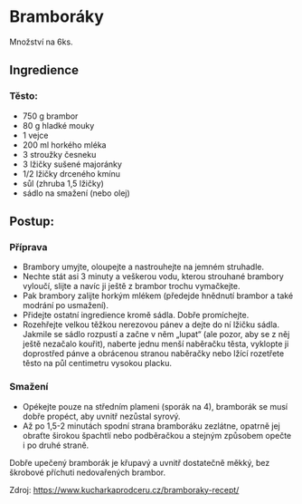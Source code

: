 # Bramboráky
Množství na 6ks.
## Ingredience
### Těsto:
   - 750 g brambor
   - 80 g hladké mouky
   - 1 vejce
   - 200 ml horkého mléka
   - 3 stroužky česneku
   - 3 lžičky sušené majoránky
   - 1/2 lžičky drceného kmínu
   - sůl (zhruba 1,5 lžičky)
   - sádlo na smažení (nebo olej)
## Postup:
### Příprava
   - Brambory umyjte, oloupejte a nastrouhejte na jemném struhadle.
   - Nechte stát asi 3 minuty a veškerou vodu, kterou strouhané brambory vyloučí, slijte a navíc ji ještě z brambor trochu vymačkejte.
   - Pak brambory zalijte horkým mlékem (předejde hnědnutí brambor a také modrání po usmažení).
   - Přidejte ostatní ingredience kromě sádla. Dobře promíchejte.
   - Rozehřejte velkou těžkou nerezovou pánev a dejte do ní lžičku sádla. Jakmile se sádlo rozpustí a začne v něm „lupat“ (ale pozor, aby se z něj ještě nezačalo kouřit), naberte jednu menší naběračku těsta, vyklopte ji doprostřed pánve a obrácenou stranou naběračky nebo lžící rozetřete těsto na půl centimetru vysokou placku.
### Smažení
   - Opékejte pouze na středním plameni (sporák na 4), bramborák se musí dobře propéct, aby uvnitř nezůstal syrový.
   - Až po 1,5-2 minutách spodní strana bramboráku zezlátne, opatrně jej obraťte širokou špachtlí nebo podběračkou a stejným způsobem opečte i po druhé straně.

Dobře upečený bramborák je křupavý a uvnitř dostatečně měkký, bez škrobové příchuti nedovařených brambor.

Zdroj: https://www.kucharkaprodceru.cz/bramboraky-recept/
